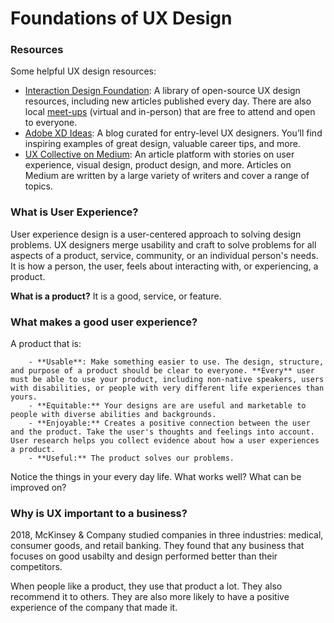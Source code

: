 # Foundations of UX Design

### Resources

Some helpful UX design resources:

- [Interaction Design Foundation](https://www.interaction-design.org/literature): A library of open-source UX design resources, including new articles published every day. There are also local [meet-ups](https://www.interaction-design.org/events/ux-meetups) (virtual and in-person) that are free to attend and open to everyone. 
- [Adobe XD Ideas](https://xd.adobe.com/ideas/): A blog curated for entry-level UX designers. You’ll find inspiring examples of great design, valuable career tips, and more.
- [UX Collective on Medium](https://uxdesign.cc/): An article platform with stories on user experience, visual design, product design, and more. Articles on Medium are written by a large variety of writers and cover a range of topics. 



### **What is User Experience?**

User experience design is a user-centered approach to solving design problems. UX designers merge usability and craft to solve problems for all aspects of a product, service, community, or an individual person's needs. It is how a person, the user, feels about interacting with, or experiencing, a product.

**What is a product?** It is a good, service, or feature.



### What makes a good user experience?

A product that is:

		- **Usable**: Make something easier to use. The design, structure, and purpose of a product should be clear to everyone. **Every** user must be able to use your product, including non-native speakers, users with disabilities, or people with very different life experiences than yours.
		- **Equitable:** Your designs are are useful and marketable to people with diverse abilities and backgrounds.
		- **Enjoyable:** Creates a positive connection between the user and the product. Take the user's thoughts and feelings into account. User research helps you collect evidence about how a user experiences a product.
		- **Useful:** The product solves our problems. 



Notice the things in your every day life. What works well? What can be improved on?



### Why is UX important to a business?

2018, McKinsey & Company studied companies in three industries: medical, consumer goods, and retail banking. They found that any business that focuses on good usabilty and design performed better than their competitors.

When people like a product, they use that product a lot. They also recommend it to others. They are also more likely to have a positive experience of the company that made it.

